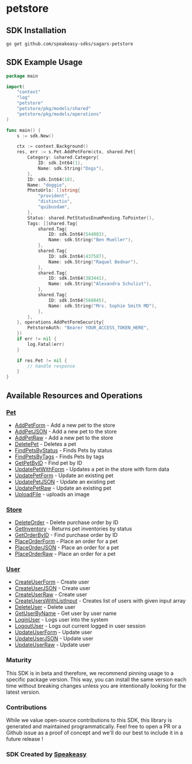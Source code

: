 # petstore

<!-- Start SDK Installation -->
## SDK Installation

```bash
go get github.com/speakeasy-sdks/sagars-petstore
```
<!-- End SDK Installation -->

## SDK Example Usage
<!-- Start SDK Example Usage -->
```go
package main

import(
	"context"
	"log"
	"petstore"
	"petstore/pkg/models/shared"
	"petstore/pkg/models/operations"
)

func main() {
    s := sdk.New()

    ctx := context.Background()
    res, err := s.Pet.AddPetForm(ctx, shared.Pet{
        Category: &shared.Category{
            ID: sdk.Int64(1),
            Name: sdk.String("Dogs"),
        },
        ID: sdk.Int64(10),
        Name: "doggie",
        PhotoUrls: []string{
            "provident",
            "distinctio",
            "quibusdam",
        },
        Status: shared.PetStatusEnumPending.ToPointer(),
        Tags: []shared.Tag{
            shared.Tag{
                ID: sdk.Int64(544883),
                Name: sdk.String("Ben Mueller"),
            },
            shared.Tag{
                ID: sdk.Int64(437587),
                Name: sdk.String("Raquel Bednar"),
            },
            shared.Tag{
                ID: sdk.Int64(383441),
                Name: sdk.String("Alexandra Schulist"),
            },
            shared.Tag{
                ID: sdk.Int64(568045),
                Name: sdk.String("Mrs. Sophie Smith MD"),
            },
        },
    }, operations.AddPetFormSecurity{
        PetstoreAuth: "Bearer YOUR_ACCESS_TOKEN_HERE",
    })
    if err != nil {
        log.Fatal(err)
    }

    if res.Pet != nil {
        // handle response
    }
}
```
<!-- End SDK Example Usage -->

<!-- Start SDK Available Operations -->
## Available Resources and Operations


### [Pet](docs/pet/README.md)

* [AddPetForm](docs/pet/README.md#addpetform) - Add a new pet to the store
* [AddPetJSON](docs/pet/README.md#addpetjson) - Add a new pet to the store
* [AddPetRaw](docs/pet/README.md#addpetraw) - Add a new pet to the store
* [DeletePet](docs/pet/README.md#deletepet) - Deletes a pet
* [FindPetsByStatus](docs/pet/README.md#findpetsbystatus) - Finds Pets by status
* [FindPetsByTags](docs/pet/README.md#findpetsbytags) - Finds Pets by tags
* [GetPetByID](docs/pet/README.md#getpetbyid) - Find pet by ID
* [UpdatePetWithForm](docs/pet/README.md#updatepetwithform) - Updates a pet in the store with form data
* [UpdatePetForm](docs/pet/README.md#updatepetform) - Update an existing pet
* [UpdatePetJSON](docs/pet/README.md#updatepetjson) - Update an existing pet
* [UpdatePetRaw](docs/pet/README.md#updatepetraw) - Update an existing pet
* [UploadFile](docs/pet/README.md#uploadfile) - uploads an image

### [Store](docs/store/README.md)

* [DeleteOrder](docs/store/README.md#deleteorder) - Delete purchase order by ID
* [GetInventory](docs/store/README.md#getinventory) - Returns pet inventories by status
* [GetOrderByID](docs/store/README.md#getorderbyid) - Find purchase order by ID
* [PlaceOrderForm](docs/store/README.md#placeorderform) - Place an order for a pet
* [PlaceOrderJSON](docs/store/README.md#placeorderjson) - Place an order for a pet
* [PlaceOrderRaw](docs/store/README.md#placeorderraw) - Place an order for a pet

### [User](docs/user/README.md)

* [CreateUserForm](docs/user/README.md#createuserform) - Create user
* [CreateUserJSON](docs/user/README.md#createuserjson) - Create user
* [CreateUserRaw](docs/user/README.md#createuserraw) - Create user
* [CreateUsersWithListInput](docs/user/README.md#createuserswithlistinput) - Creates list of users with given input array
* [DeleteUser](docs/user/README.md#deleteuser) - Delete user
* [GetUserByName](docs/user/README.md#getuserbyname) - Get user by user name
* [LoginUser](docs/user/README.md#loginuser) - Logs user into the system
* [LogoutUser](docs/user/README.md#logoutuser) - Logs out current logged in user session
* [UpdateUserForm](docs/user/README.md#updateuserform) - Update user
* [UpdateUserJSON](docs/user/README.md#updateuserjson) - Update user
* [UpdateUserRaw](docs/user/README.md#updateuserraw) - Update user
<!-- End SDK Available Operations -->

### Maturity

This SDK is in beta and therefore, we recommend pinning usage to a specific package version.
This way, you can install the same version each time without breaking changes unless you are intentionally
looking for the latest version.

### Contributions

While we value open-source contributions to this SDK, this library is generated and maintained programmatically.
Feel free to open a PR or a Github issue as a proof of concept and we'll do our best to include it in a future release !

### SDK Created by [Speakeasy](https://docs.speakeasyapi.dev/docs/using-speakeasy/client-sdks)
